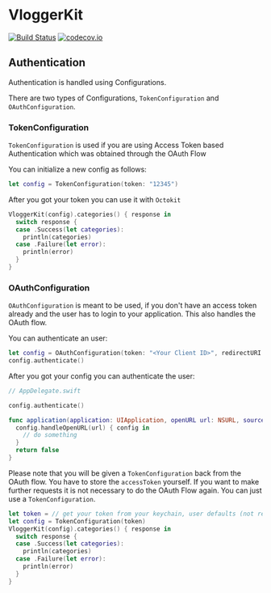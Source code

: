 # VloggerKit

[![Build Status](https://travis-ci.org/nerdishbynature/VloggerKit.svg?branch=master)](https://travis-ci.org/nerdishbynature/VloggerKit)
[![codecov.io](https://codecov.io/github/nerdishbynature/VloggerKit/coverage.svg?branch=master)](https://codecov.io/github/nerdishbynature/VloggerKit?branch=master)

## Authentication

Authentication is handled using Configurations.

There are two types of Configurations, `TokenConfiguration` and `OAuthConfiguration`.

### TokenConfiguration

`TokenConfiguration` is used if you are using Access Token based Authentication which was obtained through
the OAuth Flow

You can initialize a new config as follows:

```swift
let config = TokenConfiguration(token: "12345")
```

After you got your token you can use it with `Octokit`

```swift
VloggerKit(config).categories() { response in
  switch response {
  case .Success(let categories):
    println(categories)
  case .Failure(let error):
    println(error)
  }
}
```

### OAuthConfiguration

`OAuthConfiguration` is meant to be used, if you don't have an access token already and the
user has to login to your application. This also handles the OAuth flow.

You can authenticate an user:

```swift
let config = OAuthConfiguration(token: "<Your Client ID>", redirectURI: "<Your redirect uri>", scope: "<Your scope>")
config.authenticate()

```

After you got your config you can authenticate the user:

```swift
// AppDelegate.swift

config.authenticate()

func application(application: UIApplication, openURL url: NSURL, sourceApplication: String?, annotation: AnyObject?) -> Bool {
  config.handleOpenURL(url) { config in
    // do something
  }
  return false
}

```

Please note that you will be given a `TokenConfiguration` back from the OAuth flow.
You have to store the `accessToken` yourself. If you want to make further requests it is not
necessary to do the OAuth Flow again. You can just use a `TokenConfiguration`.

```swift
let token = // get your token from your keychain, user defaults (not recommended) etc.
let config = TokenConfiguration(token)
VloggerKit(config).categories() { response in
  switch response {
  case .Success(let categories):
    println(categories)
  case .Failure(let error):
    println(error)
  }
}
```
